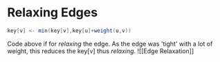 # Relaxing Edges
```java
key[v] <- min(key[v],key[u]+weight(u,v))
```
Code above if for *relaxing* the edge. As the edge was 'tight' with a lot of weight, this reduces the key[v] thus *relaxing*.
![[Edge Relaxation]]
